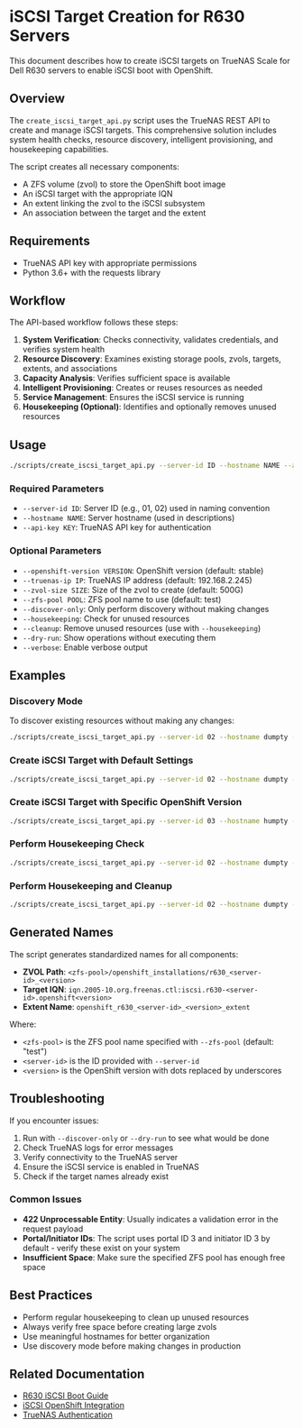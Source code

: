 # iSCSI Target Creation for R630 Servers

This document describes how to create iSCSI targets on TrueNAS Scale for Dell R630 servers to enable iSCSI boot with OpenShift.

## Overview

The `create_iscsi_target_api.py` script uses the TrueNAS REST API to create and manage iSCSI targets. This comprehensive solution includes system health checks, resource discovery, intelligent provisioning, and housekeeping capabilities.

The script creates all necessary components:
- A ZFS volume (zvol) to store the OpenShift boot image
- An iSCSI target with the appropriate IQN
- An extent linking the zvol to the iSCSI subsystem
- An association between the target and the extent

## Requirements

- TrueNAS API key with appropriate permissions
- Python 3.6+ with the requests library

## Workflow

The API-based workflow follows these steps:

1. **System Verification**: Checks connectivity, validates credentials, and verifies system health
2. **Resource Discovery**: Examines existing storage pools, zvols, targets, extents, and associations
3. **Capacity Analysis**: Verifies sufficient space is available
4. **Intelligent Provisioning**: Creates or reuses resources as needed
5. **Service Management**: Ensures the iSCSI service is running
6. **Housekeeping (Optional)**: Identifies and optionally removes unused resources

## Usage

```bash
./scripts/create_iscsi_target_api.py --server-id ID --hostname NAME --api-key KEY [options]
```

### Required Parameters

- `--server-id ID`: Server ID (e.g., 01, 02) used in naming convention
- `--hostname NAME`: Server hostname (used in descriptions)
- `--api-key KEY`: TrueNAS API key for authentication

### Optional Parameters

- `--openshift-version VERSION`: OpenShift version (default: stable)
- `--truenas-ip IP`: TrueNAS IP address (default: 192.168.2.245)
- `--zvol-size SIZE`: Size of the zvol to create (default: 500G)
- `--zfs-pool POOL`: ZFS pool name to use (default: test)
- `--discover-only`: Only perform discovery without making changes
- `--housekeeping`: Check for unused resources
- `--cleanup`: Remove unused resources (use with `--housekeeping`)
- `--dry-run`: Show operations without executing them
- `--verbose`: Enable verbose output

## Examples

### Discovery Mode

To discover existing resources without making any changes:

```bash
./scripts/create_iscsi_target_api.py --server-id 02 --hostname dumpty --api-key "YOUR_API_KEY" --discover-only
```

### Create iSCSI Target with Default Settings

```bash
./scripts/create_iscsi_target_api.py --server-id 02 --hostname dumpty --api-key "YOUR_API_KEY"
```

### Create iSCSI Target with Specific OpenShift Version

```bash
./scripts/create_iscsi_target_api.py --server-id 03 --hostname humpty --openshift-version 4.14 --api-key "YOUR_API_KEY"
```

### Perform Housekeeping Check

```bash
./scripts/create_iscsi_target_api.py --server-id 02 --hostname dumpty --api-key "YOUR_API_KEY" --housekeeping
```

### Perform Housekeeping and Cleanup

```bash
./scripts/create_iscsi_target_api.py --server-id 02 --hostname dumpty --api-key "YOUR_API_KEY" --housekeeping --cleanup
```

## Generated Names

The script generates standardized names for all components:

- **ZVOL Path**: `<zfs-pool>/openshift_installations/r630_<server-id>_<version>`
- **Target IQN**: `iqn.2005-10.org.freenas.ctl:iscsi.r630-<server-id>.openshift<version>`
- **Extent Name**: `openshift_r630_<server-id>_<version>_extent`

Where:
- `<zfs-pool>` is the ZFS pool name specified with `--zfs-pool` (default: "test")
- `<server-id>` is the ID provided with `--server-id`
- `<version>` is the OpenShift version with dots replaced by underscores

## Troubleshooting

If you encounter issues:

1. Run with `--discover-only` or `--dry-run` to see what would be done
2. Check TrueNAS logs for error messages
3. Verify connectivity to the TrueNAS server
4. Ensure the iSCSI service is enabled in TrueNAS
5. Check if the target names already exist

### Common Issues

- **422 Unprocessable Entity**: Usually indicates a validation error in the request payload
- **Portal/Initiator IDs**: The script uses portal ID 3 and initiator ID 3 by default - verify these exist on your system
- **Insufficient Space**: Make sure the specified ZFS pool has enough free space

## Best Practices

- Perform regular housekeeping to clean up unused resources
- Always verify free space before creating large zvols
- Use meaningful hostnames for better organization
- Use discovery mode before making changes in production

## Related Documentation

- [R630 iSCSI Boot Guide](R630_ISCSI_BOOT_GUIDE.md)
- [iSCSI OpenShift Integration](ISCSI_OPENSHIFT_INTEGRATION.md)
- [TrueNAS Authentication](TRUENAS_AUTHENTICATION.md)
